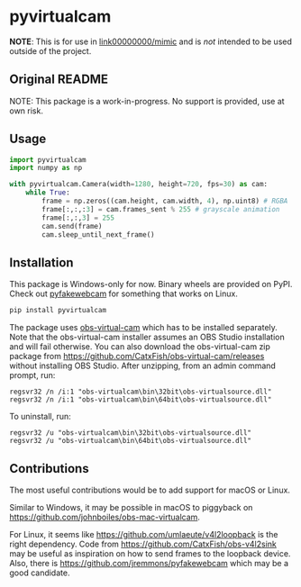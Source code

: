# pyvirtualcam

**NOTE**: This is for use in [link00000000/mimic](https://github.com/link00000000/mimic) and is *not* intended to be used outside of the project.

## Original README

NOTE: This package is a work-in-progress. No support is provided, use at own risk.

## Usage

```py
import pyvirtualcam
import numpy as np

with pyvirtualcam.Camera(width=1280, height=720, fps=30) as cam:
    while True:
        frame = np.zeros((cam.height, cam.width, 4), np.uint8) # RGBA
        frame[:,:,:3] = cam.frames_sent % 255 # grayscale animation
        frame[:,:,3] = 255
        cam.send(frame)
        cam.sleep_until_next_frame()
```

## Installation

This package is Windows-only for now. Binary wheels are provided on PyPI.
Check out [pyfakewebcam](https://github.com/jremmons/pyfakewebcam) for something that works on Linux.

```sh
pip install pyvirtualcam
```

The package uses [obs-virtual-cam](https://github.com/Fenrirthviti/obs-virtual-cam/releases) which has to be installed separately. Note that the obs-virtual-cam installer assumes an OBS Studio installation and will fail otherwise. You can also download the obs-virtual-cam zip package from https://github.com/CatxFish/obs-virtual-cam/releases without installing OBS Studio. After unzipping, from an admin command prompt, run:
```
regsvr32 /n /i:1 "obs-virtualcam\bin\32bit\obs-virtualsource.dll"
regsvr32 /n /i:1 "obs-virtualcam\bin\64bit\obs-virtualsource.dll"
```
To uninstall, run:
```
regsvr32 /u "obs-virtualcam\bin\32bit\obs-virtualsource.dll"
regsvr32 /u "obs-virtualcam\bin\64bit\obs-virtualsource.dll"
```

## Contributions

The most useful contributions would be to add support for macOS or Linux.

Similar to Windows, it may be possible in macOS to piggyback on https://github.com/johnboiles/obs-mac-virtualcam.

For Linux, it seems like https://github.com/umlaeute/v4l2loopback is the right dependency. Code from https://github.com/CatxFish/obs-v4l2sink may be useful as inspiration on how to send frames to the loopback device. Also, there is https://github.com/jremmons/pyfakewebcam which may be a good candidate.
